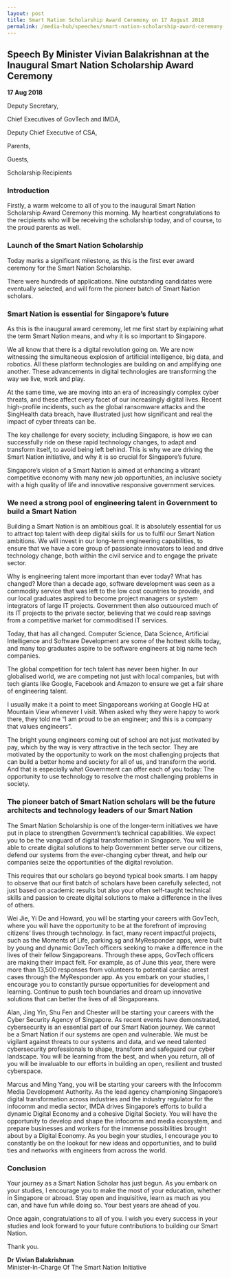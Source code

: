 ```yaml
---
layout: post
title: Smart Nation Scholarship Award Ceremony on 17 August 2018
permalink: /media-hub/speeches/smart-nation-scholarship-award-ceremony-2018/
---
```

## Speech By Minister Vivian Balakrishnan at the Inaugural Smart Nation Scholarship Award Ceremony

**17 Aug 2018**

Deputy Secretary,

Chief Executives of GovTech and IMDA,

Deputy Chief Executive of CSA,

Parents,

Guests,

Scholarship Recipients

### Introduction

Firstly, a warm welcome to all of you to the inaugural Smart Nation Scholarship Award Ceremony this morning. My heartiest congratulations to the recipients who will be receiving the scholarship today, and of course, to the proud parents as well.

### Launch of the Smart Nation Scholarship

Today marks a significant milestone, as this is the first ever award ceremony for the Smart Nation Scholarship.

There were hundreds of applications. Nine outstanding candidates were eventually selected, and will form the pioneer batch of Smart Nation scholars.

### Smart Nation is essential for Singapore’s future

As this is the inaugural award ceremony, let me first start by explaining what the term Smart Nation means, and why it is so important to Singapore.

We all know that there is a digital revolution going on. We are now witnessing the simultaneous explosion of artificial intelligence, big data, and robotics. All these platform technologies are building on and amplifying one another. These advancements in digital technologies are transforming the way we live, work and play.

At the same time, we are moving into an era of increasingly complex cyber threats, and these affect every facet of our increasingly digital lives. Recent high-profile incidents, such as the global ransomware attacks and the SingHealth data breach, have illustrated just how significant and real the impact of cyber threats can be.

The key challenge for every society, including Singapore, is how we can successfully ride on these rapid technology changes, to adapt and transform itself, to avoid being left behind. This is why we are driving the Smart Nation initiative, and why it is so crucial for Singapore’s future.

Singapore’s vision of a Smart Nation is aimed at enhancing a vibrant competitive economy with many new job opportunities, an inclusive society with a high quality of life and innovative responsive government services.

### We need a strong pool of engineering talent in Government to build a Smart Nation 

Building a Smart Nation is an ambitious goal. It is absolutely essential for us to attract top talent with deep digital skills for us to fulfil our Smart Nation ambitions. We will invest in our long-term engineering capabilities, to ensure that we have a core group of passionate innovators to lead and drive technology change, both within the civil service and to engage the private sector.

Why is engineering talent more important than ever today? What has changed? More than a decade ago, software development was seen as a commodity service that was left to the low cost countries to provide, and our local graduates aspired to become project managers or system integrators of large IT projects. Government then also outsourced much of its IT projects to the private sector, believing that we could reap savings from a competitive market for commoditised IT services.

Today, that has all changed. Computer Science, Data Science, Artificial Intelligence and Software Development are some of the hottest skills today, and many top graduates aspire to be software engineers at big name tech companies.

The global competition for tech talent has never been higher. In our globalised world, we are competing not just with local companies, but with tech giants like Google, Facebook and Amazon to ensure we get a fair share of engineering talent.

I usually make it a point to meet Singaporeans working at Google HQ at Mountain View whenever I visit. When asked why they were happy to work there, they told me “I am proud to be an engineer; and this is a company that values engineers”.

The bright young engineers coming out of school are not just motivated by pay, which by the way is very attractive in the tech sector. They are motivated by the opportunity to work on the most challenging projects that can build a better home and society for all of us, and transform the world. And that is especially what Government can offer each of you today: The opportunity to use technology to resolve the most challenging problems in society.

### The pioneer batch of Smart Nation scholars will be the future architects and technology leaders of our Smart Nation

The Smart Nation Scholarship is one of the longer-term initiatives we have put in place to strengthen Government’s technical capabilities. We expect you to be the vanguard of digital transformation in Singapore. You will be able to create digital solutions to help Government better serve our citizens, defend our systems from the ever-changing cyber threat, and help our companies seize the opportunities of the digital revolution.

This requires that our scholars go beyond typical book smarts. I am happy to observe that our first batch of scholars have been carefully selected, not just based on academic results but also your often self-taught technical skills and passion to create digital solutions to make a difference in the lives of others.

Wei Jie, Yi De and Howard, you will be starting your careers with GovTech, where you will have the opportunity to be at the forefront of improving citizens’ lives through technology. In fact, many recent impactful projects, such as the Moments of Life, parking.sg and MyResponder apps, were built by young and dynamic GovTech officers seeking to make a difference in the lives of their fellow Singaporeans. Through these apps, GovTech officers are making their impact felt. For example, as of June this year, there were more than 13,500 responses from volunteers to potential cardiac arrest cases through the MyResponder app. As you embark on your studies, I encourage you to constantly pursue opportunities for development and learning. Continue to push tech boundaries and dream up innovative solutions that can better the lives of all Singaporeans.

Alan, Jing Yin, Shu Fen and Chester will be starting your careers with the Cyber Security Agency of Singapore. As recent events have demonstrated, cybersecurity is an essential part of our Smart Nation journey. We cannot be a Smart Nation if our systems are open and vulnerable. We must be vigilant against threats to our systems and data, and we need talented cybersecurity professionals to shape, transform and safeguard our cyber landscape. You will be learning from the best, and when you return, all of you will be invaluable to our efforts in building an open, resilient and trusted cyberspace.

Marcus and Ming Yang, you will be starting your careers with the Infocomm Media Development Authority. As the lead agency championing Singapore’s digital transformation across industries and the industry regulator for the infocomm and media sector, IMDA drives Singapore’s efforts to build a dynamic Digital Economy and a cohesive Digital Society. You will have the opportunity to develop and shape the infocomm and media ecosystem, and prepare businesses and workers for the immense possibilities brought about by a Digital Economy. As you begin your studies, I encourage you to constantly be on the lookout for new ideas and opportunities, and to build ties and networks with engineers from across the world.

### Conclusion

Your journey as a Smart Nation Scholar has just begun. As you embark on your studies, I encourage you to make the most of your education, whether in Singapore or abroad. Stay open and inquisitive, learn as much as you can, and have fun while doing so. Your best years are ahead of you.

Once again, congratulations to all of you. I wish you every success in your studies and look forward to your future contributions to building our Smart Nation.

Thank you.

**Dr Vivian Balakrishnan**<br>
Minister-In-Charge Of The Smart Nation Initiative